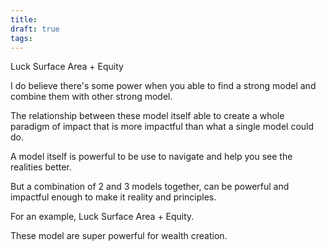 ```yaml
---
title: 
draft: true
tags:
---
```

Luck Surface Area + Equity


I do believe there's some power when you able to find a strong model and combine them with other strong model.

The relationship between these model itself able to create a whole paradigm of impact that is more impactful than what a single model could do.


A model itself is powerful to be use to navigate and help you see the realities better.

But a combination of 2 and 3 models together, can be powerful and impactful enough to make it reality and principles.

For an example, Luck Surface Area + Equity.

These model are super powerful for wealth creation.